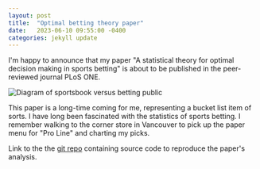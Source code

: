 ```yaml
---
layout: post
title:  "Optimal betting theory paper"
date:   2023-06-10 09:55:00 -0400
categories: jekyll update
---
```

I'm happy to announce that my paper "A statistical theory for optimal decision making in sports betting" is about to be 
published in the peer-reviewed journal PLoS ONE. 

![Diagram of sportsbook versus betting public](/docs/assets/margin_artwork.png)

This paper is a long-time coming for me, representing a bucket list item of sorts. I have long been fascinated with the 
statistics of sports betting. I remember walking to the corner store in Vancouver to pick up the paper menu for "Pro Line" 
and charting my picks. 

Link to the the [git repo][optimal-betting-theory] containing source code to reproduce the paper's analysis.

[optimal-betting-theory]: https://github.com/dmochow/optimal_betting_theory
[Granger Components Analysis]: https://dmochow.github.io/gca

